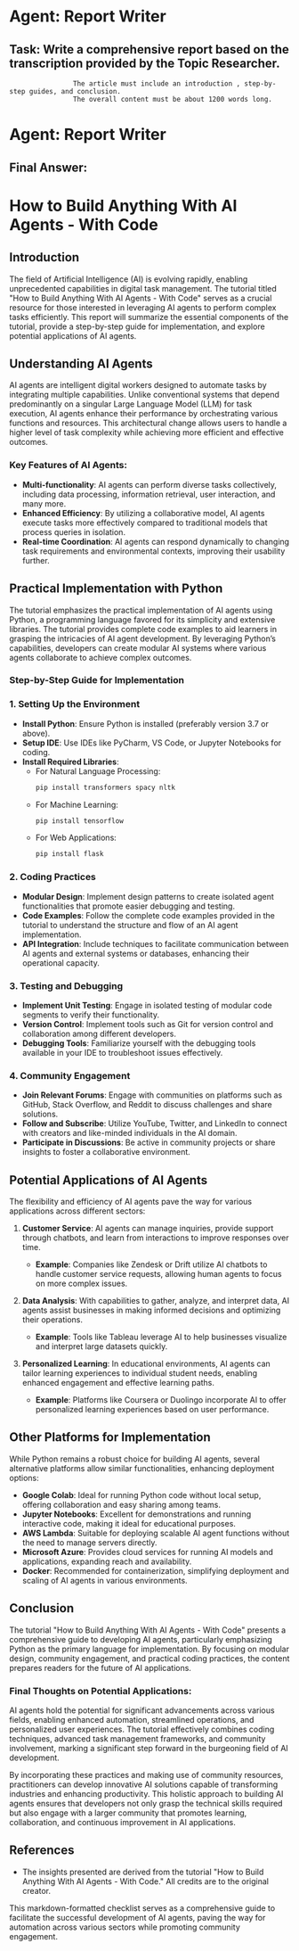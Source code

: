# Agent: Report Writer
## Task:  Write a comprehensive report based on the transcription provided by the Topic Researcher.
                    The article must include an introduction , step-by-step guides, and conclusion.
                    The overall content must be about 1200 words long.


# Agent: Report Writer
## Final Answer: 
# How to Build Anything With AI Agents - With Code

## Introduction
The field of Artificial Intelligence (AI) is evolving rapidly, enabling unprecedented capabilities in digital task management. The tutorial titled "How to Build Anything With AI Agents - With Code" serves as a crucial resource for those interested in leveraging AI agents to perform complex tasks efficiently. This report will summarize the essential components of the tutorial, provide a step-by-step guide for implementation, and explore potential applications of AI agents.

## Understanding AI Agents

AI agents are intelligent digital workers designed to automate tasks by integrating multiple capabilities. Unlike conventional systems that depend predominantly on a singular Large Language Model (LLM) for task execution, AI agents enhance their performance by orchestrating various functions and resources. This architectural change allows users to handle a higher level of task complexity while achieving more efficient and effective outcomes.

### Key Features of AI Agents:
- **Multi-functionality**: AI agents can perform diverse tasks collectively, including data processing, information retrieval, user interaction, and many more.
- **Enhanced Efficiency**: By utilizing a collaborative model, AI agents execute tasks more effectively compared to traditional models that process queries in isolation.
- **Real-time Coordination**: AI agents can respond dynamically to changing task requirements and environmental contexts, improving their usability further.

## Practical Implementation with Python

The tutorial emphasizes the practical implementation of AI agents using Python, a programming language favored for its simplicity and extensive libraries. The tutorial provides complete code examples to aid learners in grasping the intricacies of AI agent development. By leveraging Python’s capabilities, developers can create modular AI systems where various agents collaborate to achieve complex outcomes.

### Step-by-Step Guide for Implementation

### 1. **Setting Up the Environment**
   - **Install Python**: Ensure Python is installed (preferably version 3.7 or above).
   - **Setup IDE**: Use IDEs like PyCharm, VS Code, or Jupyter Notebooks for coding.
   - **Install Required Libraries**:
     - For Natural Language Processing: 
       ```bash
       pip install transformers spacy nltk
       ```
     - For Machine Learning: 
       ```bash
       pip install tensorflow
       ```
     - For Web Applications: 
       ```bash
       pip install flask
       ```

### 2. **Coding Practices**
   - **Modular Design**: Implement design patterns to create isolated agent functionalities that promote easier debugging and testing.
   - **Code Examples**: Follow the complete code examples provided in the tutorial to understand the structure and flow of an AI agent implementation.
   - **API Integration**: Include techniques to facilitate communication between AI agents and external systems or databases, enhancing their operational capacity.

### 3. **Testing and Debugging**
   - **Implement Unit Testing**: Engage in isolated testing of modular code segments to verify their functionality.
   - **Version Control**: Implement tools such as Git for version control and collaboration among different developers.
   - **Debugging Tools**: Familiarize yourself with the debugging tools available in your IDE to troubleshoot issues effectively.

### 4. **Community Engagement**
   - **Join Relevant Forums**: Engage with communities on platforms such as GitHub, Stack Overflow, and Reddit to discuss challenges and share solutions.
   - **Follow and Subscribe**: Utilize YouTube, Twitter, and LinkedIn to connect with creators and like-minded individuals in the AI domain.
   - **Participate in Discussions**: Be active in community projects or share insights to foster a collaborative environment.

## Potential Applications of AI Agents

The flexibility and efficiency of AI agents pave the way for various applications across different sectors:

1. **Customer Service**: AI agents can manage inquiries, provide support through chatbots, and learn from interactions to improve responses over time.
   - **Example**: Companies like Zendesk or Drift utilize AI chatbots to handle customer service requests, allowing human agents to focus on more complex issues.

2. **Data Analysis**: With capabilities to gather, analyze, and interpret data, AI agents assist businesses in making informed decisions and optimizing their operations.
   - **Example**: Tools like Tableau leverage AI to help businesses visualize and interpret large datasets quickly.

3. **Personalized Learning**: In educational environments, AI agents can tailor learning experiences to individual student needs, enabling enhanced engagement and effective learning paths.
   - **Example**: Platforms like Coursera or Duolingo incorporate AI to offer personalized learning experiences based on user performance.

## Other Platforms for Implementation

While Python remains a robust choice for building AI agents, several alternative platforms allow similar functionalities, enhancing deployment options:

- **Google Colab**: Ideal for running Python code without local setup, offering collaboration and easy sharing among teams.
- **Jupyter Notebooks**: Excellent for demonstrations and running interactive code, making it ideal for educational purposes.
- **AWS Lambda**: Suitable for deploying scalable AI agent functions without the need to manage servers directly.
- **Microsoft Azure**: Provides cloud services for running AI models and applications, expanding reach and availability.
- **Docker**: Recommended for containerization, simplifying deployment and scaling of AI agents in various environments.

## Conclusion

The tutorial "How to Build Anything With AI Agents - With Code" presents a comprehensive guide to developing AI agents, particularly emphasizing Python as the primary language for implementation. By focusing on modular design, community engagement, and practical coding practices, the content prepares readers for the future of AI applications. 

### Final Thoughts on Potential Applications:
AI agents hold the potential for significant advancements across various fields, enabling enhanced automation, streamlined operations, and personalized user experiences. The tutorial effectively combines coding techniques, advanced task management frameworks, and community involvement, marking a significant step forward in the burgeoning field of AI development. 

By incorporating these practices and making use of community resources, practitioners can develop innovative AI solutions capable of transforming industries and enhancing productivity. This holistic approach to building AI agents ensures that developers not only grasp the technical skills required but also engage with a larger community that promotes learning, collaboration, and continuous improvement in AI applications.

## References
- The insights presented are derived from the tutorial "How to Build Anything With AI Agents - With Code." All credits are to the original creator.

This markdown-formatted checklist serves as a comprehensive guide to facilitate the successful development of AI agents, paving the way for automation across various sectors while promoting community engagement.


